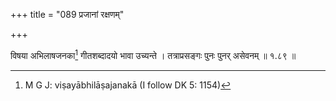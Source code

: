 +++
title = "089 प्रजानां रक्षणम्"

+++


[^१४१]:
     J: samādiśat

विषया अभिलाषजनका[^१४२] गीतशब्दादयो भावा उच्यन्ते । तत्राप्रसङ्गः पुनः पुनर् असेवनम् ॥ १.८९ ॥


[^१४२]:
     M G J: viṣayābhilāṣajanakā (I follow DK 5: 1154)